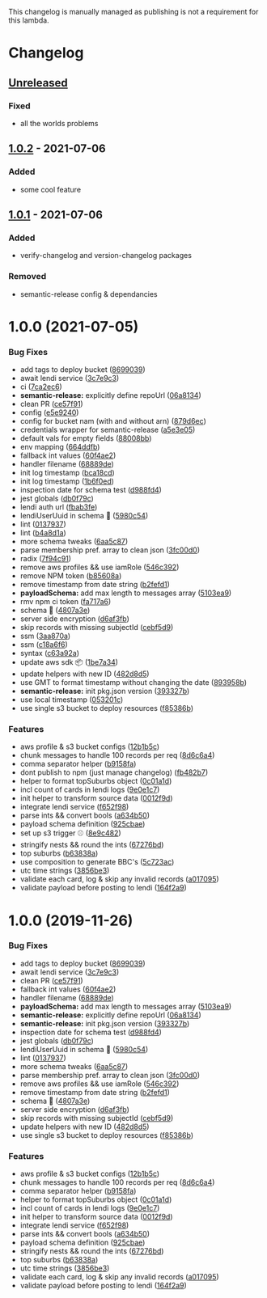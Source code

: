 This changelog is manually managed as publishing is not a requirement for this lambda. 

# Changelog

## [Unreleased][]
### Fixed
- all the worlds problems

## [1.0.2][] - 2021-07-06
### Added
- some cool feature

## [1.0.1][] - 2021-07-06
### Added
- verify-changelog and version-changelog packages

### Removed
- semantic-release config & dependancies

# 1.0.0 (2021-07-05)
### Bug Fixes

* add tags to deploy bucket ([8699039](https://github.com/domain-transactions/sls-baseballcard-service/commit/86990393ece0ca33a89414329800de21caba343f))
* await lendi service ([3c7e9c3](https://github.com/domain-transactions/sls-baseballcard-service/commit/3c7e9c3226cb0416aa69900bddbe8a627e97e48b))
* ci ([7ca2ec6](https://github.com/domain-transactions/sls-baseballcard-service/commit/7ca2ec6354c1e5b8b65f37cef963152dbc6d2486))
* **semantic-release:** explicitly define repoUrl ([06a8134](https://github.com/domain-transactions/sls-baseballcard-service/commit/06a8134d733e401f6eb8a884addd52367ee27cc0))
* clean PR ([ce57f91](https://github.com/domain-transactions/sls-baseballcard-service/commit/ce57f91e5d4f8c1f91514f96c186907a2fe7b1aa))
* config ([e5e9240](https://github.com/domain-transactions/sls-baseballcard-service/commit/e5e9240a0d74183bc88b68ec0cbcdd2cc3762b68))
* config for bucket nam (with and without arn) ([879d6ec](https://github.com/domain-transactions/sls-baseballcard-service/commit/879d6ec5be9ff36c0700e31e105a0341721bc76f))
* credentials wrapper for semantic-release ([a5e3e05](https://github.com/domain-transactions/sls-baseballcard-service/commit/a5e3e0544d186d7b350035c730ae931dffec5f8c))
* default vals for empty fields ([88008bb](https://github.com/domain-transactions/sls-baseballcard-service/commit/88008bb8df7d1efc38f382df7d51ab48c4126f07))
* env mapping ([664ddfb](https://github.com/domain-transactions/sls-baseballcard-service/commit/664ddfbaf04f250bfb9a827606a4704ffeddc99a))
* fallback int values ([60f4ae2](https://github.com/domain-transactions/sls-baseballcard-service/commit/60f4ae2b238e3f6c386fa7649ece70d1ca843a74))
* handler filename ([68889de](https://github.com/domain-transactions/sls-baseballcard-service/commit/68889de2b4097434d9ae1272f5ec8a9694dee67e))
* init log timestamp ([bca18cd](https://github.com/domain-transactions/sls-baseballcard-service/commit/bca18cd8705250d339b4b9cf5dc42c7f9994918b))
* init log timestamp ([1b6f0ed](https://github.com/domain-transactions/sls-baseballcard-service/commit/1b6f0edd03bea38f7bf7768ac5345956bc95190e))
* inspection date for schema test ([d988fd4](https://github.com/domain-transactions/sls-baseballcard-service/commit/d988fd480260cc3a9eb9cad83069a52a1be0584e))
* jest globals ([db0f79c](https://github.com/domain-transactions/sls-baseballcard-service/commit/db0f79c7e683304d83e68e112e2de1d109a5ad9d))
* lendi auth url ([fbab3fe](https://github.com/domain-transactions/sls-baseballcard-service/commit/fbab3fe239fc502df87de3085f138808fb2ee352))
* lendiUserUuid in schema :wrench: ([5980c54](https://github.com/domain-transactions/sls-baseballcard-service/commit/5980c540c5d780103974b15d7ab055c6cf01fbf3))
* lint ([0137937](https://github.com/domain-transactions/sls-baseballcard-service/commit/0137937ae2cd6827c565ceaf2e0fef617388ddac))
* lint ([b4a8d1a](https://github.com/domain-transactions/sls-baseballcard-service/commit/b4a8d1a6014d5d399a096fceedb63229bce17b74))
* more schema tweaks ([6aa5c87](https://github.com/domain-transactions/sls-baseballcard-service/commit/6aa5c87ea31b78d6443510149351d8835c64b80a))
* parse membership pref. array to clean json ([3fc00d0](https://github.com/domain-transactions/sls-baseballcard-service/commit/3fc00d0d33727f0beccd857c4b853dde67c4227e))
* radix ([7f94c91](https://github.com/domain-transactions/sls-baseballcard-service/commit/7f94c918e1c18b8d12a2e17edd63dd940dc37db3))
* remove aws profiles && use iamRole ([546c392](https://github.com/domain-transactions/sls-baseballcard-service/commit/546c3921d648815e4ba06c297c9559d69b12c81d))
* remove NPM token ([b85608a](https://github.com/domain-transactions/sls-baseballcard-service/commit/b85608a62ca77ee0d9361597314e3614acffb793))
* remove timestamp from date string ([b2fefd1](https://github.com/domain-transactions/sls-baseballcard-service/commit/b2fefd1735df429526e8afa07a1ff75f069ed2e5))
* **payloadSchema:** add max length to messages array ([5103ea9](https://github.com/domain-transactions/sls-baseballcard-service/commit/5103ea992a5200c3a177664d5319d28695a38ce6))
* rmv npm ci token ([fa717a6](https://github.com/domain-transactions/sls-baseballcard-service/commit/fa717a64c5ec0c8e22fd10b0699fffe8e4ac2a46))
* schema :wrench: ([4807a3e](https://github.com/domain-transactions/sls-baseballcard-service/commit/4807a3efb0cb149309566c74d6184087582fd8aa))
* server side encryption ([d6af3fb](https://github.com/domain-transactions/sls-baseballcard-service/commit/d6af3fb5e3878af0a2eefdb6620c8ef7eb564c9f))
* skip records with missing subjectId ([cebf5d9](https://github.com/domain-transactions/sls-baseballcard-service/commit/cebf5d9f4945ef3b54a8cd97c6b6c5ae8a52d504))
* ssm ([3aa870a](https://github.com/domain-transactions/sls-baseballcard-service/commit/3aa870a8d031741d2afdfdaeaee8fd1ee6824006))
* ssm ([c18a6f6](https://github.com/domain-transactions/sls-baseballcard-service/commit/c18a6f6cb95ac6398aebd2a3f3075f5297610ce4))
* syntax ([c63a92a](https://github.com/domain-transactions/sls-baseballcard-service/commit/c63a92af1d1ac592a58867033ad84d1a09841710))
* update aws sdk :package: ([1be7a34](https://github.com/domain-transactions/sls-baseballcard-service/commit/1be7a34f5eb781f1df703de7649ac67b4647e81e))
* update helpers with new ID ([482d8d5](https://github.com/domain-transactions/sls-baseballcard-service/commit/482d8d5554f0ec98c819f4cec26ad34d35de99dd))
* use GMT to format timestamp without changing the date ([893958b](https://github.com/domain-transactions/sls-baseballcard-service/commit/893958b3950f32e70fd5c531013a675a804d47f5))
* **semantic-release:** init pkg.json version ([393327b](https://github.com/domain-transactions/sls-baseballcard-service/commit/393327b00aef928fb28a525d4534bc676d541f11))
* use local timestamp ([053201c](https://github.com/domain-transactions/sls-baseballcard-service/commit/053201c2e04f707667e0a1543c3b730a223eaa25))
* use single s3 bucket to deploy resources ([f85386b](https://github.com/domain-transactions/sls-baseballcard-service/commit/f85386b9d6b02787ca11386b5306647b57578c42))


### Features

* aws profile & s3 bucket configs ([12b1b5c](https://github.com/domain-transactions/sls-baseballcard-service/commit/12b1b5c3ac1646038197445129d29cbc8db6ef48))
* chunk messages to handle 100 records per req ([8d6c6a4](https://github.com/domain-transactions/sls-baseballcard-service/commit/8d6c6a4f8d6ee1b0e67eb19110846707e52ee8df))
* comma separator helper ([b9158fa](https://github.com/domain-transactions/sls-baseballcard-service/commit/b9158fa69598ec1744119333a9f4fd4e0ac0120b))
* dont publish to npm (just manage changelog) ([fb482b7](https://github.com/domain-transactions/sls-baseballcard-service/commit/fb482b7c55ecd095f0be02af32025e30fd0a14cd))
* helper to format topSuburbs object ([0c01a1d](https://github.com/domain-transactions/sls-baseballcard-service/commit/0c01a1dccc55593f8c48c7804e5564410821cff4))
* incl count of cards in lendi logs ([9e0e1c7](https://github.com/domain-transactions/sls-baseballcard-service/commit/9e0e1c77eaea952a653e6dbd03c62b3431a53029))
* init helper to transform source data ([0012f9d](https://github.com/domain-transactions/sls-baseballcard-service/commit/0012f9d9aad6219e05bb2286aca5ff9a730dc9c8))
* integrate lendi service ([f652f98](https://github.com/domain-transactions/sls-baseballcard-service/commit/f652f98f4a9e01b711a32d57ec2dfa3f7b643d68))
* parse ints && convert bools ([a634b50](https://github.com/domain-transactions/sls-baseballcard-service/commit/a634b50a9d9a551491b7d6a1d263de22ed318475))
* payload schema definition ([925cbae](https://github.com/domain-transactions/sls-baseballcard-service/commit/925cbae8fa099098498458415c21ebe2fd9833d3))
* set up s3 trigger :baseball: ([8e9c482](https://github.com/domain-transactions/sls-baseballcard-service/commit/8e9c4821c24dde558e7b5d6921b8559aa33f8a0d))
* stringify nests && round the ints ([67276bd](https://github.com/domain-transactions/sls-baseballcard-service/commit/67276bd793318795a87aa844cc574100246f331d))
* top suburbs ([b63838a](https://github.com/domain-transactions/sls-baseballcard-service/commit/b63838a296ddc3f4b84528639d0a3097168b2d6b))
* use composition to generate BBC's ([5c723ac](https://github.com/domain-transactions/sls-baseballcard-service/commit/5c723acce3b6564bee47008fa6156e2e71f3dd95))
* utc time strings ([3856be3](https://github.com/domain-transactions/sls-baseballcard-service/commit/3856be386b3cce73c40da394fea3413f0a32bc1a))
* validate each card, log & skip any invalid records ([a017095](https://github.com/domain-transactions/sls-baseballcard-service/commit/a017095006c198c0aea3b5551b8685dd01896dd8))
* validate payload before posting to lendi ([164f2a9](https://github.com/domain-transactions/sls-baseballcard-service/commit/164f2a9a80c06ab68b403dd97d5a50acf8616217))

# 1.0.0 (2019-11-26)


### Bug Fixes

* add tags to deploy bucket ([8699039](https://github.com/domain-transactions/sls-baseballcard-service/commit/8699039))
* await lendi service ([3c7e9c3](https://github.com/domain-transactions/sls-baseballcard-service/commit/3c7e9c3))
* clean PR ([ce57f91](https://github.com/domain-transactions/sls-baseballcard-service/commit/ce57f91))
* fallback int values ([60f4ae2](https://github.com/domain-transactions/sls-baseballcard-service/commit/60f4ae2))
* handler filename ([68889de](https://github.com/domain-transactions/sls-baseballcard-service/commit/68889de))
* **payloadSchema:** add max length to messages array ([5103ea9](https://github.com/domain-transactions/sls-baseballcard-service/commit/5103ea9))
* **semantic-release:** explicitly define repoUrl ([06a8134](https://github.com/domain-transactions/sls-baseballcard-service/commit/06a8134))
* **semantic-release:** init pkg.json version ([393327b](https://github.com/domain-transactions/sls-baseballcard-service/commit/393327b))
* inspection date for schema test ([d988fd4](https://github.com/domain-transactions/sls-baseballcard-service/commit/d988fd4))
* jest globals ([db0f79c](https://github.com/domain-transactions/sls-baseballcard-service/commit/db0f79c))
* lendiUserUuid in schema :wrench: ([5980c54](https://github.com/domain-transactions/sls-baseballcard-service/commit/5980c54))
* lint ([0137937](https://github.com/domain-transactions/sls-baseballcard-service/commit/0137937))
* more schema tweaks ([6aa5c87](https://github.com/domain-transactions/sls-baseballcard-service/commit/6aa5c87))
* parse membership pref. array to clean json ([3fc00d0](https://github.com/domain-transactions/sls-baseballcard-service/commit/3fc00d0))
* remove aws profiles && use iamRole ([546c392](https://github.com/domain-transactions/sls-baseballcard-service/commit/546c392))
* remove timestamp from date string ([b2fefd1](https://github.com/domain-transactions/sls-baseballcard-service/commit/b2fefd1))
* schema :wrench: ([4807a3e](https://github.com/domain-transactions/sls-baseballcard-service/commit/4807a3e))
* server side encryption ([d6af3fb](https://github.com/domain-transactions/sls-baseballcard-service/commit/d6af3fb))
* skip records with missing subjectId ([cebf5d9](https://github.com/domain-transactions/sls-baseballcard-service/commit/cebf5d9))
* update helpers with new ID ([482d8d5](https://github.com/domain-transactions/sls-baseballcard-service/commit/482d8d5))
* use single s3 bucket to deploy resources ([f85386b](https://github.com/domain-transactions/sls-baseballcard-service/commit/f85386b))


### Features

* aws profile & s3 bucket configs ([12b1b5c](https://github.com/domain-transactions/sls-baseballcard-service/commit/12b1b5c))
* chunk messages to handle 100 records per req ([8d6c6a4](https://github.com/domain-transactions/sls-baseballcard-service/commit/8d6c6a4))
* comma separator helper ([b9158fa](https://github.com/domain-transactions/sls-baseballcard-service/commit/b9158fa))
* helper to format topSuburbs object ([0c01a1d](https://github.com/domain-transactions/sls-baseballcard-service/commit/0c01a1d))
* incl count of cards in lendi logs ([9e0e1c7](https://github.com/domain-transactions/sls-baseballcard-service/commit/9e0e1c7))
* init helper to transform source data ([0012f9d](https://github.com/domain-transactions/sls-baseballcard-service/commit/0012f9d))
* integrate lendi service ([f652f98](https://github.com/domain-transactions/sls-baseballcard-service/commit/f652f98))
* parse ints && convert bools ([a634b50](https://github.com/domain-transactions/sls-baseballcard-service/commit/a634b50))
* payload schema definition ([925cbae](https://github.com/domain-transactions/sls-baseballcard-service/commit/925cbae))
* stringify nests && round the ints ([67276bd](https://github.com/domain-transactions/sls-baseballcard-service/commit/67276bd))
* top suburbs ([b63838a](https://github.com/domain-transactions/sls-baseballcard-service/commit/b63838a))
* utc time strings ([3856be3](https://github.com/domain-transactions/sls-baseballcard-service/commit/3856be3))
* validate each card, log & skip any invalid records ([a017095](https://github.com/domain-transactions/sls-baseballcard-service/commit/a017095))
* validate payload before posting to lendi ([164f2a9](https://github.com/domain-transactions/sls-baseballcard-service/commit/164f2a9))

[Unreleased]: https://github.com/tomdaniels/fp/compare/v1.0.2...HEAD
[1.0.2]: https://github.com/tomdaniels/fp/compare/v1.0.1...v1.0.2
[1.0.1]: https://github.com/tomdaniels/fp/tree/v1.0.1